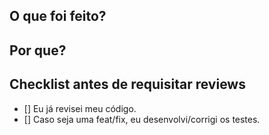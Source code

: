 ## O que foi feito?

## Por que?

## Checklist antes de requisitar reviews
- [] Eu já revisei meu código.
- [] Caso seja uma feat/fix, eu desenvolvi/corrigi os testes.